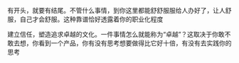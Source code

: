 有开头，就要有结尾。不管什么事情，到你这里都能舒舒服服给人办好了，让人舒服，自己才会舒服。这种靠谱恰好透露着你的职业化程度

建立信任，塑造追求卓越的文化。一件事情怎么就能称为“卓越”？这取决于你敢不敢去想，你看到一个产品，你有没有思考想要做得比它好十倍，有没有去实践你的思考